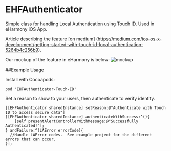 EHFAuthenticator
================

Simple class for handling Local Authentication using Touch ID. Used in eHarmony iOS App.

Article describing the feature [on medium]
(https://medium.com/ios-os-x-development/getting-started-with-touch-id-local-authentication-5264b4c256b9).

Our mockup of the feature in eHarmony is below:
![mockup](https://d262ilb51hltx0.cloudfront.net/max/2000/1*ngtPaxXdEjGrNpb759-T3A.png)

##Example Usage

Install with Cocoapods:

    pod 'EHFAuthenticator-Touch-ID'

Set a reason to show to your users, then authenticate to verify identity.

    [[EHFAuthenticator sharedInstance] setReason:@"Authenticate with Touch ID to access secure data"]
    [[EHFAuthenticator sharedInstance] authenticateWithSuccess:^(){
        [self presentAlertControllerWithMessage:@"Successfully Authenticated!"];
    } andFailure:^(LAError errorCode){
      //Handle LAError codes.  See example project for the different errors that can occur.
    }];
